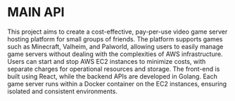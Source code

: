 # MAIN API

This project aims to create a cost-effective, pay-per-use video game server hosting platform for small groups of friends. The platform supports games such as Minecraft, Valheim, and Palworld, allowing users to easily manage game servers without dealing with the complexities of AWS infrastructure. Users can start and stop AWS EC2 instances to minimize costs, with separate charges for operational resources and storage. The front-end is built using React, while the backend APIs are developed in Golang. Each game server runs within a Docker container on the EC2 instances, ensuring isolated and consistent environments.
